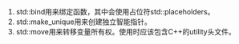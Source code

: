 1. std::bind用来绑定函数，其中会使用占位符std::placeholders。
2. std::make_unique用来创建独立智能指针。
3. std::move用来转移变量所有权。使用时应该包含C++的utility头文件。